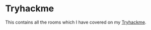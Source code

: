 # Tryhackme
This contains all the rooms which I have covered on my [Tryhackme](https://tryhackme.com/r/p/onlyneer4j).
